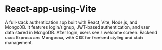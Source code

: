 # React-app-using-Vite
A full-stack authentication app built with React, Vite, Node.js, and MongoDB. It features login/signup, JWT-based authentication, and user data stored in MongoDB. After login, users see a welcome screen. Backend uses Express and Mongoose, with CSS for frontend styling and state management.
